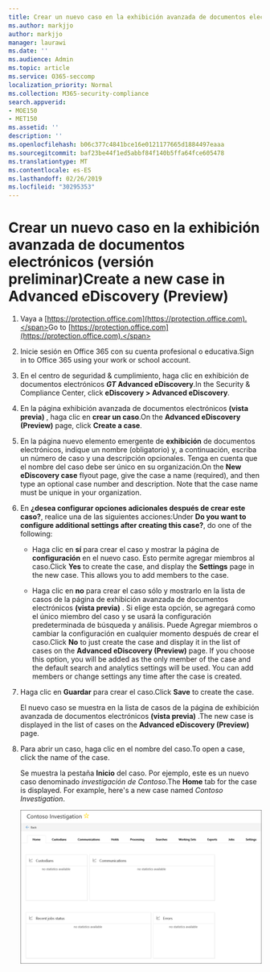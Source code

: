 ```yaml
---
title: Crear un nuevo caso en la exhibición avanzada de documentos electrónicos (versión preliminar)
ms.author: markjjo
author: markjjo
manager: laurawi
ms.date: ''
ms.audience: Admin
ms.topic: article
ms.service: O365-seccomp
localization_priority: Normal
ms.collection: M365-security-compliance
search.appverid:
- MOE150
- MET150
ms.assetid: ''
description: ''
ms.openlocfilehash: b06c377c4841bce16e0121177665d1884497eaaa
ms.sourcegitcommit: baf23be44f1ed5abbf84f140b5ffa64fce605478
ms.translationtype: MT
ms.contentlocale: es-ES
ms.lasthandoff: 02/26/2019
ms.locfileid: "30295353"
---
```

# <a name="create-a-new-case-in-advanced-ediscovery-preview"></a><span data-ttu-id="b600f-102">Crear un nuevo caso en la exhibición avanzada de documentos electrónicos (versión preliminar)</span><span class="sxs-lookup"><span data-stu-id="b600f-102">Create a new case in Advanced eDiscovery (Preview)</span></span>    

1. <span data-ttu-id="b600f-103">Vaya a [https://protection.office.com](https://protection.office.com).</span><span class="sxs-lookup"><span data-stu-id="b600f-103">Go to [https://protection.office.com](https://protection.office.com).</span></span>
    
2. <span data-ttu-id="b600f-104">Inicie sesión en Office 365 con su cuenta profesional o educativa.</span><span class="sxs-lookup"><span data-stu-id="b600f-104">Sign in to Office 365 using your work or school account.</span></span>
    
3. <span data-ttu-id="b600f-105">En el centro de seguridad & cumplimiento, haga clic en exhibición de documentos electrónicos **_GT_ Advanced eDiscovery**.</span><span class="sxs-lookup"><span data-stu-id="b600f-105">In the Security & Compliance Center, click **eDiscovery > Advanced eDiscovery**.</span></span>
 
4. <span data-ttu-id="b600f-106">En la página exhibición avanzada de documentos electrónicos **(vista previa)** , haga clic en **crear un caso**.</span><span class="sxs-lookup"><span data-stu-id="b600f-106">On the **Advanced eDiscovery (Preview)** page, click **Create a case**.</span></span>
    
5. <span data-ttu-id="b600f-p101">En la página nuevo elemento emergente de **exhibición** de documentos electrónicos, indique un nombre (obligatorio) y, a continuación, escriba un número de caso y una descripción opcionales. Tenga en cuenta que el nombre del caso debe ser único en su organización.</span><span class="sxs-lookup"><span data-stu-id="b600f-p101">On the **New eDiscovery case** flyout page, give the case a name (required), and then type an optional case number and description. Note that the case name must be unique in your organization.</span></span>

6. <span data-ttu-id="b600f-109">En **¿desea configurar opciones adicionales después de crear este caso?**, realice una de las siguientes acciones:</span><span class="sxs-lookup"><span data-stu-id="b600f-109">Under **Do you want to configure additional settings after creating this case?**, do one of the following:</span></span>

    - <span data-ttu-id="b600f-p102">Haga clic en **sí** para crear el caso y mostrar la página de **configuración** en el nuevo caso. Esto permite agregar miembros al caso.</span><span class="sxs-lookup"><span data-stu-id="b600f-p102">Click **Yes** to create the case, and display the **Settings** page in the new case. This allows you to add members to the case.</span></span>
    
    - <span data-ttu-id="b600f-p103">Haga clic en **no** para crear el caso sólo y mostrarlo en la lista de casos de la página de exhibición avanzada de documentos electrónicos **(vista previa)** . Si elige esta opción, se agregará como el único miembro del caso y se usará la configuración predeterminada de búsqueda y análisis. Puede Agregar miembros o cambiar la configuración en cualquier momento después de crear el caso.</span><span class="sxs-lookup"><span data-stu-id="b600f-p103">Click **No** to just create the case and display it in the list of cases on the **Advanced eDiscovery (Preview)** page. If you choose this option, you will be added as the only member of the case and the default search and analytics settings will be used. You can add members or change settings any time after the case is created.</span></span>

7. <span data-ttu-id="b600f-115">Haga clic en **Guardar** para crear el caso.</span><span class="sxs-lookup"><span data-stu-id="b600f-115">Click **Save** to create the case.</span></span>

    <span data-ttu-id="b600f-116">El nuevo caso se muestra en la lista de casos de la página de exhibición avanzada de documentos electrónicos **(vista previa)** .</span><span class="sxs-lookup"><span data-stu-id="b600f-116">The new case is displayed in the list of cases on the **Advanced eDiscovery (Preview)** page.</span></span> 

8. <span data-ttu-id="b600f-117">Para abrir un caso, haga clic en el nombre del caso.</span><span class="sxs-lookup"><span data-stu-id="b600f-117">To open a case, click the name of the case.</span></span> 

    <span data-ttu-id="b600f-p104">Se muestra la pestaña **Inicio** del caso. Por ejemplo, este es un nuevo caso denominado *investigación de Contoso*.</span><span class="sxs-lookup"><span data-stu-id="b600f-p104">The **Home** tab for the case is displayed. For example, here's a new case named *Contoso Investigation*.</span></span>

    ![La pestaña Inicio para un nuevo caso en eDiscovery avanzado](../media/newAeDcase.png)
